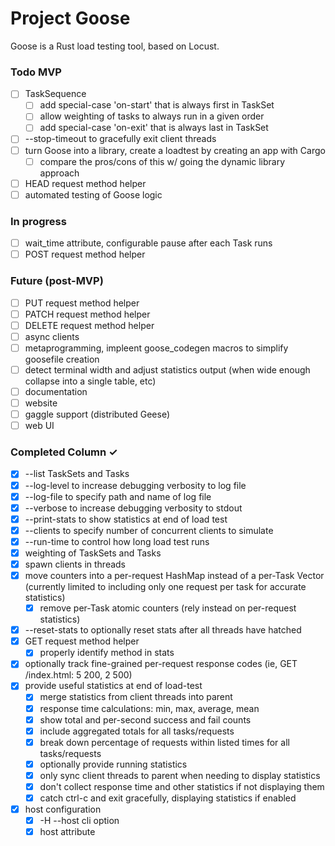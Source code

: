 # Project Goose

Goose is a Rust load testing tool, based on Locust.

### Todo MVP

- [ ] TaskSequence  
  - [ ] add special-case 'on-start' that is always first in TaskSet  
  - [ ] allow weighting of tasks to always run in a given order  
  - [ ] add special-case 'on-exit' that is always last in TaskSet  
- [ ] --stop-timeout to gracefully exit client threads  
- [ ] turn Goose into a library, create a loadtest by creating an app with Cargo  
  - [ ] compare the pros/cons of this w/ going the dynamic library approach  
- [ ] HEAD request method helper  
- [ ] automated testing of Goose logic

### In progress

- [ ] wait_time attribute, configurable pause after each Task runs  
- [ ] POST request method helper  

### Future (post-MVP)

- [ ] PUT request method helper  
- [ ] PATCH request method helper  
- [ ] DELETE request method helper  
- [ ] async clients
- [ ] metaprogramming, impleent goose_codegen macros to simplify goosefile creation  
- [ ] detect terminal width and adjust statistics output (when wide enough collapse into a single table, etc)  
- [ ] documentation  
- [ ] website  
- [ ] gaggle support (distributed Geese)  
- [ ] web UI  

### Completed Column ✓

- [x] --list TaskSets and Tasks  
- [x] --log-level to increase debugging verbosity to log file  
- [x] --log-file to specify path and name of log file  
- [x] --verbose to increase debugging verbosity to stdout  
- [x] --print-stats to show statistics at end of load test  
- [x] --clients to specify number of concurrent clients to simulate  
- [x] --run-time to control how long load test runs  
- [x] weighting of TaskSets and Tasks  
- [x] spawn clients in threads  
- [x] move counters into a per-request HashMap instead of a per-Task Vector (currently limited to including only one request per task for accurate statistics)  
  - [x] remove per-Task atomic counters (rely instead on per-request statistics)  
- [x] --reset-stats to optionally reset stats after all threads have hatched  
- [x] GET request method helper  
  - [x] properly identify method in stats  
- [x] optionally track fine-grained per-request response codes (ie, GET /index.html: 5 200, 2 500)  
- [x] provide useful statistics at end of load-test  
  - [x] merge statistics from client threads into parent  
  - [x] response time calculations: min, max, average, mean  
  - [x] show total and per-second success and fail counts  
  - [x] include aggregated totals for all tasks/requests  
  - [x] break down percentage of requests within listed times for all tasks/requests  
  - [x] optionally provide running statistics  
  - [x] only sync client threads to parent when needing to display statistics  
  - [x] don't collect response time and other statistics if not displaying them  
  - [x] catch ctrl-c and exit gracefully, displaying statistics if enabled  
- [x] host configuration  
  - [x] -H --host cli option  
  - [x] host attribute  
